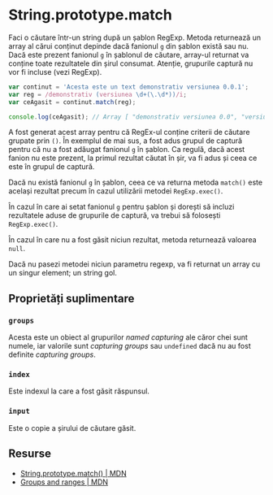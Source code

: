 # String.prototype.match

Faci o căutare într-un string după un șablon RegExp. Metoda returnează un array al cărui conținut depinde dacă fanionul `g` din șablon există sau nu. Dacă este prezent fanionul `g` în șablonul de căutare, array-ul returnat va conține toate rezultatele din șirul consumat. Atenție, grupurile captură nu vor fi incluse (vezi RegExp).

```javascript
var continut = 'Acesta este un text demonstrativ versiunea 0.0.1';
var reg = /demonstrativ (versiunea \d+(\.\d*))/i;
var ceAgasit = continut.match(reg);

console.log(ceAgasit); // Array [ "demonstrativ versiunea 0.0", "versiunea 0.0", ".0" ]
```

A fost generat acest array pentru că RegEx-ul conține criterii de căutare grupate prin `()`. În exemplul de mai sus, a fost adus grupul de captură pentru că nu a fost adăugat fanionul `g` în șablon. Ca regulă, dacă acest fanion nu este prezent, la primul rezultat căutat în șir, va fi adus și ceea ce este în grupul de captură.

Dacă nu există fanionul `g` în șablon, ceea ce va returna metoda `match()` este același rezultat precum în cazul utilizării metodei `RegExp.exec()`.

În cazul în care ai setat fanionul `g` pentru șablon și dorești să incluzi rezultatele aduse de grupurile de captură, va trebui să folosești `RegExp.exec()`.

În cazul în care nu a fost găsit niciun rezultat, metoda returnează valoarea `null`.

Dacă nu pasezi metodei niciun parametru regexp, va fi returnat un array cu un singur element; un string gol.

## Proprietăți suplimentare

### `groups`

Acesta este un obiect al grupurilor *named capturing* ale căror chei sunt numele, iar valorile sunt *capturing groups* sau `undefined` dacă nu au fost definite *capturing groups*.

### `index`

Este indexul la care a fost găsit răspunsul.

### `input`

Este o copie a șirului de căutare găsit.

## Resurse

- [String.prototype.match() | MDN](https://developer.mozilla.org/en-US/docs/Web/JavaScript/Reference/Global_Objects/String/match)
- [Groups and ranges | MDN](https://developer.mozilla.org/en-US/docs/Web/JavaScript/Guide/Regular_Expressions/Groups_and_Ranges)
